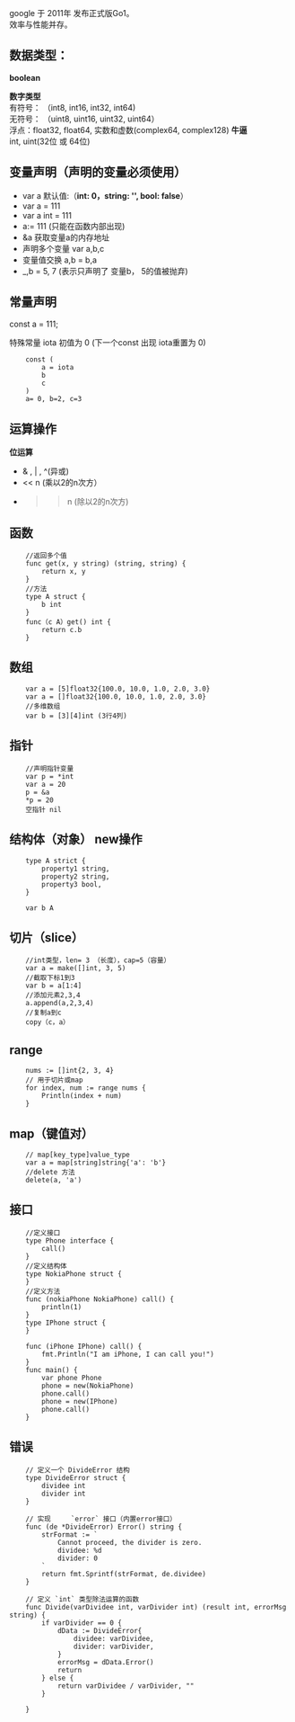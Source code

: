 google 于 2011年 发布正式版Go1。  
效率与性能并存。

## 数据类型：  

**boolean**  

**数字类型**  
有符号： （int8, int16, int32, int64)  
无符号： （uint8, uint16, uint32, uint64）  
浮点：float32, float64, 实数和虚数(complex64, complex128)     **牛逼**  
int, uint(32位 或 64位)

## 变量声明（声明的变量必须使用）
- var a 默认值:（**int: 0，string: '', bool: false**）
- var a = 111
- var a int = 111
- a:= 111 (只能在函数内部出现)
- &a 获取变量a的内存地址
- 声明多个变量 var a,b,c
- 变量值交换 a,b = b,a 
- _,b = 5, 7 (表示只声明了 变量b， 5的值被抛弃)

## 常量声明
const a = 111;  

特殊常量 iota 初值为 0  (下一个const 出现 iota重置为 0)

		const (
			a = iota
			b
			c
		)
		a= 0, b=2, c=3

## 运算操作

 **位运算**  
	
- & , | , ^(异或)
- << n	(乘以2的n次方）
- >> n	(除以2的n次方)

## 函数
 		//返回多个值  
		func get(x, y string) (string, string) {
			return x, y
		}
		//方法
		type A struct {
			b int
		}
		func（c A）get() int {
			return c.b		
		}


## 数组  
		var a = [5]float32{100.0, 10.0, 1.0, 2.0, 3.0}
		var a = []float32{100.0, 10.0, 1.0, 2.0, 3.0}
		//多维数组
		var b = [3][4]int (3行4列)

## 指针
		//声明指针变量
		var p = *int
		var a = 20
		p = &a
		*p = 20
		空指针 nil

## 结构体（对象）  new操作
		type A strict {
			property1 string,
			property2 string,
			property3 bool,
		}
		
		var b A

## 切片（slice）
		//int类型，len= 3 （长度），cap=5（容量）
		var a = make([]int, 3, 5)
		//截取下标1到3
		var b = a[1:4]
		//添加元素2,3,4
		a.append(a,2,3,4)
		//复制a到c
		copy（c，a）
		
## range
		nums := []int{2, 3, 4}
		// 用于切片或map
		for index, num := range nums {
			Println(index + num)
		}

## map（键值对）
		// map[key_type]value_type
		var a = map[string]string{'a': 'b'}
		//delete 方法
		delete(a, 'a')

## 接口
		//定义接口
		type Phone interface {
			call()
		}
		//定义结构体
		type NokiaPhone struct {
		}
		//定义方法
		func (nokiaPhone NokiaPhone) call() {
			println(1)
		}
		type IPhone struct {
		}
		
		func (iPhone IPhone) call() {
		    fmt.Println("I am iPhone, I can call you!")
		}
		func main() {
			var phone Phone
			phone = new(NokiaPhone)
			phone.call()
			phone = new(IPhone)
   			phone.call()	
		}

## 错误
		// 定义一个 DivideError 结构
		type DivideError struct {
		    dividee int
		    divider int
		}
		
		// 实现     `error` 接口（内置error接口）
		func (de *DivideError) Error() string {
		    strFormat := `
			    Cannot proceed, the divider is zero.
			    dividee: %d
			    divider: 0
			`
		    return fmt.Sprintf(strFormat, de.dividee)
		}
		
		// 定义 `int` 类型除法运算的函数
		func Divide(varDividee int, varDivider int) (result int, errorMsg string) {
		    if varDivider == 0 {
		        dData := DivideError{
		            dividee: varDividee,
		            divider: varDivider,
		        }
		        errorMsg = dData.Error()
		        return
		    } else {
		        return varDividee / varDivider, ""
		    }
		
		}
